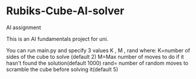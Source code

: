 # Rubiks-Cube-AI-solver
AI assignment 

This is an AI fundamentals project for uni.

You can run main.py and specify 3 values K , M , rand where:
K=number of sides of the cube to solve (default 2)
M=Max number of moves to do if it hasn't found the solution(default 1000)
rand= number of random moves to scramble the cube before solving it(default 5)

